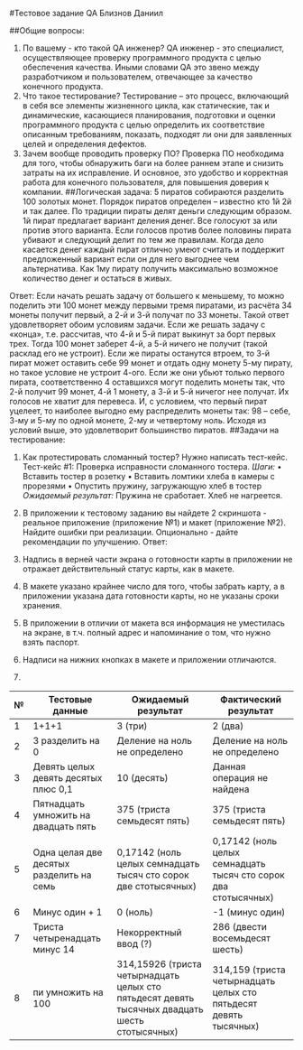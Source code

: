 #Тестовое задание QA Близнов Даниил

##Общие вопросы:
1. По вашему - кто такой QA инженер?
QA инженер - это специалист, осуществляющее проверку программного продукта с целью обеспечения качества. Иными словами QA это звено между разработчиком и пользователем, отвечающее за качество конечного продукта.
2. Что такое тестирование?
Тестирование – это процесс, включающий в себя все элементы жизненного цикла, как статические, так и динамические, касающиеся планирования, подготовки и оценки программного продукта с целью определить их соответствие описанным требованиям, показать, подходят ли они для заявленных целей и определения дефектов.
3. Зачем вообще проводить проверку ПО?
Проверка ПО необходима для того, чтобы обнаружить баги на более раннем этапе и снизить затраты на их исправление. И основное, это удобство и корректная работа для конечного пользователя, для повышения доверия к компании.
##Логическая задача:
5 пиратов собираются разделить 100 золотых монет. Порядок пиратов определен – известно кто 1й 2й и так далее. По традиции пираты делят деньги следующим образом. 1й пират предлагает вариант деления денег. Все голосуют за или против этого варианта. Если голосов против более половины пирата убивают и следующий делит по тем же правилам. Когда дело касается денег каждый пират отлично умеют считать и поддержит предложенный вариант если он для него выгоднее чем альтернатива. Как 1му пирату получить максимально возможное количество денег и остаться в живых.

Ответ: Если начать решать задачу от большего к меньшему, то можно поделить эти 100 монет между первыми тремя пиратами, из расчёта 34 монеты получит первый, а 2-й и 3-й получат по 33 монеты. Такой ответ удовлетворяет обоим условиям задачи. 
Если же решать задачу с «конца», т.е. рассчитав, что 4-й и 5-й пират выкинут за борт первых трех. Тогда 100 монет заберет 4-й, а 5-й ничего не получит (такой расклад его не устроит).
Если же пираты останутся втроем, то 3-й пират может оставить себе 99 монет и отдать одну монету 5-му пирату, но такое условие не устроит 4-ого. 
Если же они убьют только первого пирата, соответственно 4 оставшихся могут поделить монеты так, что 2-й получит 99 монет, 4-й 1 монету, а 3-й и 5-й ничегог нее получат. Их голосов не хватит для перевеса. И, с условием, что первый пират уцелеет, то наиболее выгодно ему распределить монеты так: 98 – себе, 3-му и 5-му по одной монете, 2-му и четвертому ноль. Исходя из условий выше, это удовлетворит большинство пиратов.
##Задачи на тестирование:
1. Как протестировать сломанный тостер?
Нужно написать тест-кейс.
Тест-кейс #1: Проверка исправности сломанного тостера.
_Шаги:_
•	Вставить тостер в розетку
•	Вставить ломтики хлеба в камеры с прорезями 
•	Опустить пружину, загружающую хлеб в тостер
_Ожидаемый результат:_ Пружина не сработает. Хлеб не нагреется.
2. В приложении к тестовому заданию вы найдете 2 скриншота - реальное приложение (приложение №1) и макет (приложение №2). Найдите ошибки при реализации. Опционально - дайте рекомендации по улучшению.
Ответ: 
1. Надпись в верней части экрана о готовности карты в приложении не отражает действительный статус карты, как в макете.
2. В макете указано крайнее число для того, чтобы забрать карту, а в приложении указана дата готовности карты, но не указаны сроки хранения.
3. В приложении в отличии от макета вся информация не уместилась на экране, в т.ч. полный адрес и напоминание о том, что нужно взять паспорт. 
4. Надписи на нижних кнопках в макете и приложении отличаются. 

3.
 | № | Тестовые данные                          | Ожидаемый результат                                                                            | Фактический результат                                             |
|---|------------------------------------------|------------------------------------------------------------------------------------------------|-------------------------------------------------------------------|
| 1 |                   1+1+1                  |                                             3 (три)                                            |                              2 (два)                              |
| 2 |             3 разделить на 0             |                                  Деление на ноль не определено                                 |                   Деление на ноль не определено                   |
| 3 |   Девять целых девять десятых плюс 0,1   |                                           10 (десять)                                          |                     Данная операция не найдена                    |
| 4 |   Пятнадцать умножить на двадцать пять   |                                   375 (триста семьдесят пять)                                  |                    375 (триста семьдесят пять)                    |
| 5 | Одна целая две десятых разделить на семь |                 0,17142 (ноль целых семнадцать тысяч сто сорок две стотысячных)                |  0,17142 (ноль целых семнадцать тысяч сто сорок два стотысячных)  |
| 6 |              Минус один + 1              |                                            0 (ноль)                                            |                          -1 (минус один)                          |
| 7 |       Триста четыренадцать минус 14      |                                      Некорректный ввод (?)                                     |                   286 (двести восемьдесят шесть)                  |
| 8 |            пи умножить на 100            | 314,15926 (триста четырнадцать целых сто пятьдесят девять тысячных двадцать шесть стотысячных) | 314,159 (триста четырнадцать целых сто пятьдесят девять тысячных) |